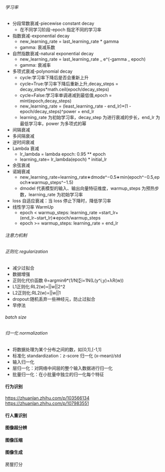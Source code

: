 <!--
 * @Author: jhq
 * @Date: 2025-02-08 14:11:35
 * @LastEditTime: 2025-03-02 19:24:39
 * @Description: ###
-->

###### 学习率

- 分段常数衰减-piecewise constant decay
  - 在不同学习阶段-epoch 指定不同的学习率
- 指数衰减-exponential decay
  - new_learning_rate = last_learning_rate \* gamma
  - gamma: 衰减系数
- 自然指数衰减-natural exponential decay
  - new_learning_rate = last_learning_rate _ e^(-gamma _ epoch)
  - gamma: 衰减率
- 多项式衰减-polynomial decay
  - cycle:学习率下降后是否会重新上升
  - cycle=True:学习率下降后重新上升,decay_steps = decay_steps\*math.ceil(epoch/decay_steps)
  - cycle=False:学习率单调递减到最低值,epoch = mint(epoch,decay_steps)
  - new_learning_rate = (least_learning_rate - end_lr)\*(1 - epoch/decay_steps)^power + end_lr
  - learning_rate 为初始学习率，decay_step 为进行衰减的步长，end_lr 为最低学习率，power 为多项式的幂
- 间隔衰减
- 多间隔衰减
- 逆时间衰减
- Lambda 衰减
  - lr_lambda = lambda epoch: 0.95 \*\* epoch
  - learning_rate= lr_lambda(epoch) \* initial_lr
- 余弦衰减
- 诺姆衰减
  - new_learning_rate=learning_rate∗dmode^−0.5∗min(epoch^−0.5,epoch∗warmup_steps^−1.5)
  - dmodel 代表模型的输入、输出向量特征维度，warmup_steps 为预热步数，learning_rate 为初始学习率
- loss 自适应衰减：当 loss 停止下降时，降低学习率
- 线性学习率 WarmUp
  - epoch < warmup_steps: learning_rate =start_lr+(end_lr−start_lr)∗epoch/warmup_steps
  - epoch >= warmup_steps: learning_rate = end_lr

###### 注意力机制

###### 正则化 regularization
* 减少过拟合
* 数据增强
* 正则化代价函数 θ=argminθ*(1/N)∑i=1N(L(y^i,y)+λR(w))
* L1正则化:RL2(w)=||w||2^2
* L2正则化:RL2(w)=||w||1
* dropout:随机丢弃一些神经元，防止过拟合
* 早停法

###### batch size

###### 归一化 normalization
* 将数据处理为某个分布之间的数，如[0,1],[-1,1]
* 标准化 standardization：z-score 归一化 (x-mean)/std
* 输入归一化
* 层归一化：对网络中间层的整个输入数据进行归一化
* 批量归一化：在小批量中独立的归一化每个特征





#### 行为识别

https://zhuanlan.zhihu.com/p/103566134
https://zhuanlan.zhihu.com/p/107983551

#### 行人重识别

#### 图像超分辨

#### 图像压缩

#### 图像生成

房屋打分